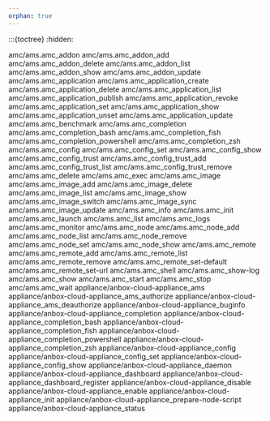 ```yaml
---
orphan: true
---
```


:::{toctree}
:hidden:

amc/ams.amc_addon
amc/ams.amc_addon_add
amc/ams.amc_addon_delete
amc/ams.amc_addon_list
amc/ams.amc_addon_show
amc/ams.amc_addon_update
amc/ams.amc_application
amc/ams.amc_application_create
amc/ams.amc_application_delete
amc/ams.amc_application_list
amc/ams.amc_application_publish
amc/ams.amc_application_revoke
amc/ams.amc_application_set
amc/ams.amc_application_show
amc/ams.amc_application_unset
amc/ams.amc_application_update
amc/ams.amc_benchmark
amc/ams.amc_completion
amc/ams.amc_completion_bash
amc/ams.amc_completion_fish
amc/ams.amc_completion_powershell
amc/ams.amc_completion_zsh
amc/ams.amc_config
amc/ams.amc_config_set
amc/ams.amc_config_show
amc/ams.amc_config_trust
amc/ams.amc_config_trust_add
amc/ams.amc_config_trust_list
amc/ams.amc_config_trust_remove
amc/ams.amc_delete
amc/ams.amc_exec
amc/ams.amc_image
amc/ams.amc_image_add
amc/ams.amc_image_delete
amc/ams.amc_image_list
amc/ams.amc_image_show
amc/ams.amc_image_switch
amc/ams.amc_image_sync
amc/ams.amc_image_update
amc/ams.amc_info
amc/ams.amc_init
amc/ams.amc_launch
amc/ams.amc_list
amc/ams.amc_logs
amc/ams.amc_monitor
amc/ams.amc_node
amc/ams.amc_node_add
amc/ams.amc_node_list
amc/ams.amc_node_remove
amc/ams.amc_node_set
amc/ams.amc_node_show
amc/ams.amc_remote
amc/ams.amc_remote_add
amc/ams.amc_remote_list
amc/ams.amc_remote_remove
amc/ams.amc_remote_set-default
amc/ams.amc_remote_set-url
amc/ams.amc_shell
amc/ams.amc_show-log
amc/ams.amc_show
amc/ams.amc_start
amc/ams.amc_stop
amc/ams.amc_wait
appliance/anbox-cloud-appliance_ams
appliance/anbox-cloud-appliance_ams_authorize
appliance/anbox-cloud-appliance_ams_deauthorize
appliance/anbox-cloud-appliance_buginfo
appliance/anbox-cloud-appliance_completion
appliance/anbox-cloud-appliance_completion_bash
appliance/anbox-cloud-appliance_completion_fish
appliance/anbox-cloud-appliance_completion_powershell
appliance/anbox-cloud-appliance_completion_zsh
appliance/anbox-cloud-appliance_config
appliance/anbox-cloud-appliance_config_set
appliance/anbox-cloud-appliance_config_show
appliance/anbox-cloud-appliance_daemon
appliance/anbox-cloud-appliance_dashboard
appliance/anbox-cloud-appliance_dashboard_register
appliance/anbox-cloud-appliance_disable
appliance/anbox-cloud-appliance_enable
appliance/anbox-cloud-appliance_init
appliance/anbox-cloud-appliance_prepare-node-script
appliance/anbox-cloud-appliance_status